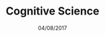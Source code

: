 ---
title: "Cognitive Science"
cover: ""
id: "b14d3c429e28b09a932d34040cac1247"
query: "cognitive science"
service: "pubmed"
date: "04/08/2017"
category: "Scientific Discipline"
description: "This is a knowledge map that gives an overview about Cognitive Science in biomedicine."
tags:
    - cognitive science
    - cognitive neuroscience
    - philosophy of science
---